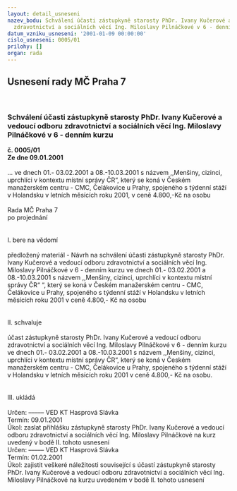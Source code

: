 ```yaml
---
layout: detail_usneseni
nazev_bodu: Schválení účasti zástupkyně starosty PhDr. Ivany Kučerové a vedoucí odboru
  zdravotnictví a sociálních věcí Ing. Miloslavy Pilnáčkové v 6 - denním kurzu
datum_vzniku_usneseni: '2001-01-09 00:00:00'
cislo_usneseni: 0005/01
prilohy: []
organ: rada
---
```

<div id="ucUsn_pList" class="usn">
	<span><h2>Usnesení rady MČ Praha 7 </h2>
<br></span><div class="standBody">
<span><h3>Schválení účasti zástupkyně starosty PhDr. Ivany Kučerové a vedoucí odboru zdravotnictví a sociálních věcí Ing. Miloslavy Pilnáčkové v 6 - denním kurzu</h3></span><div class="center">
		<strong>č. 0005/01</strong><br>
	</div>
<div class="center">
		<strong>Ze dne 09.01.2001</strong><br><br>
	</div>... ve dnech 01.- 03.02.2001 a 08.-10.03.2001 s názvem ,,Menšiny, cizinci, uprchlíci v kontextu místní správy ČR“, který se koná v Českém manažerském centru - CMC, Čelákovice u Prahy, spojeného s týdenní stáží v Holandsku v letních měsících roku 2001, v ceně 4.800,-Kč na osobu<br><br>Rada MČ Praha 7<br>po projednání<br><br><br>I.	bere na vědomí<br><br> předložený materiál - Návrh na  schválení účasti zástupkyně starosty PhDr. Ivany Kučerové a vedoucí odboru zdravotnictví a sociálních věcí Ing. Miloslavy Pilnáčkové v 6 - denním kurzu ve dnech 01.- 03.02.2001 a 08.-10.03.2001 s názvem ,,Menšiny, cizinci, uprchlíci v kontextu místní správy ČR“ “, který se koná v Českém manažerském centru - CMC, Čelákovice u Prahy, spojeného s týdenní stáží v Holandsku v letních měsících roku 2001 v ceně 4.800,- Kč na osobu<br><br><br>II.	schvaluje <br><br>účast zástupkyně starosty PhDr. Ivany Kučerové a vedoucí odboru zdravotnictví a sociálních věcí Ing. Miloslavy Pilnáčkové v 6 - denním kurzu ve dnech 01.- 03.02.2001 a 08.-10.03.2001 s názvem ,,Menšiny, cizinci, uprchlíci v kontextu místní správy ČR“, který se koná v Českém manažerském centru - CMC, Čelákovice u Prahy, spojeného s týdenní stáží v Holandsku v letních měsících roku 2001 v ceně 4.800,- Kč na osobu.<br><br><br>III.	ukládá <br><br> Určen:	–––––	VED KT Hasprová Slávka<br>Termín: 09.01.2001<br>Úkol:	zaslat přihlášku zástupkyně starosty PhDr. Ivany Kučerové a vedoucí odboru zdravotnictví a sociálních věcí Ing. Miloslavy Pilnáčkové na kurz uvedený v bodě II. tohoto usnesení<br>  Určen:	–––––	VED KT Hasprová Slávka<br>Termín: 01.02.2001<br>Úkol:	zajistit veškeré náležitosti související s účastí zástupkyně starosty PhDr. Ivany Kučerové a vedoucí odboru zdravotnictví a sociálních věcí Ing. Miloslavy Pilnáčkové na kurzu uvedeném v bodě II. tohoto usnesení<br>  <br>
</div>
</div>